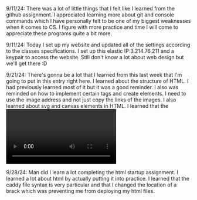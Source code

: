 9/11/24: There was a lot of little things that I felt like I learned from the github assignment. I appreciated learning more about git and console commands which I have personally felt to be one of my biggest weaknesses when it comes to CS. I figure with more practice and time I will come to appreciate these programs quite a bit more.

9/11/24: Today I set up my website and updated all of the settings according to the classes specifications. I set up this elastic IP:3.214.76.211 and a keypair to access the website. Still don't know a lot about web design but we'll get there :D

9/21/24: There's gonna be a lot that I learned from this last week that I'm going to put in this entry right here. I learned about the structure of HTML. I had previously learned most of it but it was a good reminder. I also was reminded on how to implement certain tags and create elements. I need to use the image address and not just copy the links of the images. I also learned about svg and canvas elements in HTML. I learned that the <video> tag uses mp4 files and that you need to use a special tag to use youtube videos.

9/28/24: Man did I learn a lot completing the html startup assignment. I learned a lot about html by actually putting it into practice. I learned that the caddy file syntax is very particular and that I changed the location of a brack which was preventing me from deploying my html files.
